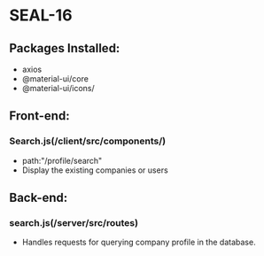 # SEAL-16

## Packages Installed:
- axios
- @material-ui/core
- @material-ui/icons/

## Front-end:

### Search.js(/client/src/components/)

- path:"/profile/search"
- Display the existing companies or users

## Back-end:

### search.js(/server/src/routes)

- Handles requests for querying company profile in the database. 

